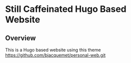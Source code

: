 # Still Caffeinated Hugo Based Website
## Overview
This is a Hugo based website using this theme https://github.com/bjacquemet/personal-web.git
